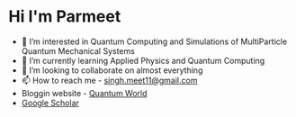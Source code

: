 # Hi I'm Parmeet 

- 👀 I’m interested in Quantum Computing and Simulations of MultiParticle Quantum Mechanical Systems
- 🌱 I’m currently learning Applied Physics and Quantum Computing 
- 💞️ I’m looking to collaborate on almost everything
- 📫 How to reach me - singh.meet11@gmail.com
- Bloggin website - [Quantum World](https://quantumworld8.github.io/qc-world/#/)
- [Google Scholar](https://scholar.google.com/citations?user=EyqTy60AAAAJ&hl=en)
<!---
I am a Applied Physics student who is mainly intersted in Quantum Computing and Material Sciences 
--->
